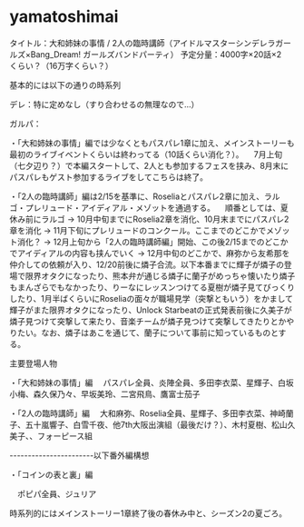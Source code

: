 # yamatoshimai
タイトル：大和姉妹の事情 / 2人の臨時講師（アイドルマスターシンデレラガールズ×Bang_Dream! ガールズバンドパーティ）
予定分量：4000字×20話×2　くらい？（16万字くらい？）


基本的には以下の通りの時系列

デレ：特に定めなし（すり合わせるの無理なので…）

ガルパ：

・「大和姉妹の事情」編では少なくともパスパレ1章に加え、メインストーリーも最初のライブイベントくらいは終わってる（10話くらい消化？）。
　7月上旬（七夕辺り？）で本編スタートして、2人とも参加するフェスを挟み、8月末にパスパレもゲスト参加するライブをしてこちらは終了。

・「2人の臨時講師」編は2/15を基準に、Roseliaとパスパレ2章に加え、ラルゴ・プレリュード・アイディアル・メゾットを通過する。
　順番としては、夏休み前にラルゴ -> 10月中旬までにRoselia2章を消化、10月末までにパスパレ2章を消化 -> 11月下旬にプレリュードのコンクール。ここまでのどこかでメゾット消化？
 -> 12月上旬から「2人の臨時講師編」開始、この後2/15までのどこかでアイディアルの内容も挟んでいく -> 12月中旬のどこかで、麻弥から友希那を仲介しての依頼が入り、12/20前後に燐子合流。以下本番までに輝子が燐子の登場で限界オタクになったり、熊本弁が通じる燐子に蘭子がめっちゃ懐いたり燐子もまんざらでもなかったり、りーなにレッスンつけてる夏樹が燐子見てびっくりしたり、1月半ばくらいにRoseliaの面々が職場見学（突撃ともいう）をかまして輝子がまた限界オタクになったり、Unlock Starbeatの正式発表前後に久美子が燐子見つけて突撃して来たり、音楽チームが燐子見つけて突撃してきたりとかやりたい。なお、燐子はあこを通じて、蘭子について事前に知っているものとする。

主要登場人物

・「大和姉妹の事情」編
　パスパレ全員、炎陣全員、多田李衣菜、星輝子、白坂小梅、森久保乃々、早坂美玲、二宮飛鳥、鷹富士茄子

・「2人の臨時講師」編
　大和麻弥、Roselia全員、星輝子、多田李衣菜、神崎蘭子、五十嵐響子、白雪千夜、他7th大阪出演組（最後だけ？）、木村夏樹、松山久美子、、フォーピース組

-----------------------以下番外編構想

・「コインの表と裏」編

　ポピパ全員、ジュリア
  
  時系列的にはメインストーリー1章終了後の春休み中と、シーズン2の夏ごろ。
